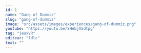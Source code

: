 ```yaml
---
id: 1
name: "Gang of Dummiz"
slug: "gang-of-dummiz"
image: "src/assets/images/experiences/gang-of-dummiz.png"
youtube: "https://youtu.be/SHebjA5dtpg"
tag: "jeuxVR"
editeur: "ldlc"
text: ""
---
```

